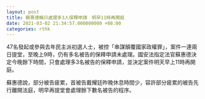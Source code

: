 ```yaml
---
layout: post
title: 蘇惠德稱只處理多3人保釋申請　明早11時再開庭
date: 2021-03-02 21:34:57.000000000 +08:00
categories: rthk
---
```


47名發起或參與去年民主派初選人士，被控「串謀顛覆國家政權罪」，案件一連兩日提堂，至晚上9時，仍有多名被告的保釋申請未處理。國安法指定法官蘇惠德決定今晚餘下時間，只會處理多3名被告的保釋申請，並決定案件明天早上11時再開庭。

蘇惠德說，部分被告疲累，首被告戴耀廷昨晚休息時間少，容許部分疲累的被告先行離開法庭，明早再提堂會處理餘下數名被告的程序。
